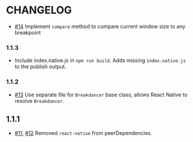 # CHANGELOG

- [#14] Implement `compare` method to compare current window size to any breakpoint

### 1.1.3

- Include index.native.js in `npm run build`. Adds missing `index.native.js` to the publish output.

### 1.1.2

- [#13] Use separate file for `Breakdancer` base class, allows React Native to resolve `Breakdancer`.

## 1.1.1

- [#11], [#12] Removed `react-native` from peerDependencies.

[#11]: https://github.com/godaddy/breakdancer/pull/11
[#12]: https://github.com/godaddy/breakdancer/pull/12
[#13]: https://github.com/godaddy/breakdancer/pull/13
[#14]: https://github.com/godaddy/breakdancer/pull/14
